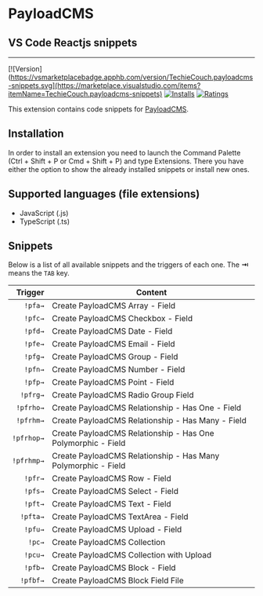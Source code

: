 # PayloadCMS

## VS Code Reactjs snippets

---

[![Version](https://vsmarketplacebadge.apphb.com/version/TechieCouch.payloadcms-snippets.svg](https://marketplace.visualstudio.com/items?itemName=TechieCouch.payloadcms-snippets)
[![Installs](https://vsmarketplacebadge.apphb.com/installs/TechieCouch.payloadcms-snippets.svg)](https://marketplace.visualstudio.com/items?itemName=TechieCouch.payloadcms-snippets)
[![Ratings](https://vsmarketplacebadge.apphb.com/downloads/TechieCouch.payloadcms-snippets.svg)](https://marketplace.visualstudio.com/items?itemNameTechieCouch.payloadcms-snippets)

This extension contains code snippets for [PayloadCMS][payload].

## Installation

In order to install an extension you need to launch the Command Palette (Ctrl + Shift + P or Cmd + Shift + P) and type Extensions.
There you have either the option to show the already installed snippets or install new ones.

## Supported languages (file extensions)

- JavaScript (.js)
- TypeScript (.ts)

## Snippets

Below is a list of all available snippets and the triggers of each one. The **⇥** means the `TAB` key.

|    Trigger | Content                                                       |
| ---------: | ------------------------------------------------------------- |
|    `!pfa→` | Create PayloadCMS Array - Field                               |
|    `!pfc→` | Create PayloadCMS Checkbox - Field                            |
|    `!pfd→` | Create PayloadCMS Date - Field                                |
|    `!pfe→` | Create PayloadCMS Email - Field                               |
|    `!pfg→` | Create PayloadCMS Group - Field                               |
|    `!pfn→` | Create PayloadCMS Number - Field                              |
|    `!pfp→` | Create PayloadCMS Point - Field                               |
|   `!pfrg→` | Create PayloadCMS Radio Group Field                           |
|  `!pfrho→` | Create PayloadCMS Relationship - Has One - Field              |
|  `!pfrhm→` | Create PayloadCMS Relationship - Has Many - Field             |
| `!pfrhop→` | Create PayloadCMS Relationship - Has One Polymorphic - Field  |
| `!pfrhmp→` | Create PayloadCMS Relationship - Has Many Polymorphic - Field |
|    `!pfr→` | Create PayloadCMS Row - Field                                 |
|    `!pfs→` | Create PayloadCMS Select - Field                              |
|    `!pft→` | Create PayloadCMS Text - Field                                |
|   `!pfta→` | Create PayloadCMS TextArea - Field                            |
|    `!pfu→` | Create PayloadCMS Upload - Field                              |
|     `!pc→` | Create PayloadCMS Collection                                  |
|    `!pcu→` | Create PayloadCMS Collection with Upload                      |
|    `!pfb→` | Create PayloadCMS Block - Field                               |
|   `!pfbf→` | Create PayloadCMS Block Field File                            |

[payload]: https://github.com/payloadcms/payload
[javacript]: https://github.com/TechieCouch/vscode-payloadcms
